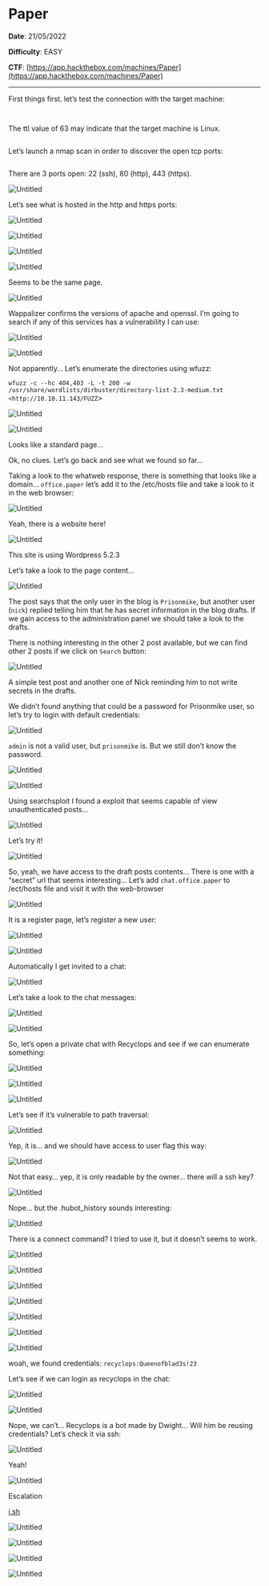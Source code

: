 # Paper

**Date**: 21/05/2022

**Difficulty**: EASY

**CTF**: [https://app.hackthebox.com/machines/Paper](https://app.hackthebox.com/machines/Paper)

***

First things first. let’s test the connection with the target machine:

<figure><img src="../../.gitbook/assets/image (2).png" alt=""><figcaption></figcaption></figure>

<figure><img src="../../.gitbook/assets/Untitled.png" alt=""><figcaption></figcaption></figure>

The ttl value of 63 may indicate that the target machine is Linux.

<figure><img src="../../.gitbook/assets/image (1).png" alt=""><figcaption></figcaption></figure>

Let’s launch a nmap scan in order to discover the open tcp ports:

<figure><img src="../../.gitbook/assets/Untitled (1).webp" alt=""><figcaption></figcaption></figure>

There are 3 ports open: 22 (ssh), 80 (http), 443 (https).

![Untitled](https://s3-us-west-2.amazonaws.com/secure.notion-static.com/9037862a-3ec6-409e-a5c8-2a77e18a4098/Untitled.png)

Let’s see what is hosted in the http and https ports:

![Untitled](https://s3-us-west-2.amazonaws.com/secure.notion-static.com/3919974a-5ff9-4d1b-9121-99a7512b0bbc/Untitled.png)

![Untitled](https://s3-us-west-2.amazonaws.com/secure.notion-static.com/5ad5add1-3693-4f92-8353-6ccb760e1729/Untitled.png)

![Untitled](https://s3-us-west-2.amazonaws.com/secure.notion-static.com/582bad76-27b3-4c40-b626-24bd1a7218a5/Untitled.png)

![Untitled](https://s3-us-west-2.amazonaws.com/secure.notion-static.com/8216841a-8e41-4c0d-b7d6-8901e99cb00d/Untitled.png)

Seems to be the same page.

![Untitled](https://s3-us-west-2.amazonaws.com/secure.notion-static.com/81834d6d-2625-4934-b482-625236dda784/Untitled.png)

Wappalizer confirms the versions of apache and openssl. I’m going to search if any of this services has a vulnerability I can use:

![Untitled](https://s3-us-west-2.amazonaws.com/secure.notion-static.com/6b5df2dc-5f56-4773-8824-714ef22f16a6/Untitled.png)

![Untitled](https://s3-us-west-2.amazonaws.com/secure.notion-static.com/87049bf9-536f-4236-baa2-a8831d400b2b/Untitled.png)

Not apparently… Let’s enumerate the directories using wfuzz:

`wfuzz -c --hc 404,403 -L -t 200 -w /usr/share/wordlists/dirbuster/directory-list-2.3-medium.txt <http://10.10.11.143/FUZZ`>

![Untitled](https://s3-us-west-2.amazonaws.com/secure.notion-static.com/77bc9bd6-b505-4128-8239-d8689e33e558/Untitled.png)

![Untitled](https://s3-us-west-2.amazonaws.com/secure.notion-static.com/75fea698-2230-4fb6-9010-6095bb138bb1/Untitled.png)

Looks like a standard page…

Ok, no clues. Let’s go back and see what we found so far…

Taking a look to the whatweb response, there is something that looks like a domain… `office.paper` let’s add it to the /etc/hosts file and take a look to it in the web browser:

![Untitled](https://s3-us-west-2.amazonaws.com/secure.notion-static.com/c01b97be-ad23-45fd-b5f6-20b60b6450c6/Untitled.png)

Yeah, there is a website here!

![Untitled](https://s3-us-west-2.amazonaws.com/secure.notion-static.com/b956e1f7-37ba-449c-b149-d76cedab6d3c/Untitled.png)

This site is using Wordpress 5.2.3

Let’s take a look to the page content…

![Untitled](https://s3-us-west-2.amazonaws.com/secure.notion-static.com/4a8b1b5c-303f-4a9d-a444-6d4ccd97b733/Untitled.png)

The post says that the only user in the blog is `Prisonmike`, but another user (`nick`) replied telling him that he has secret information in the blog drafts. If we gain access to the administration panel we should take a look to the drafts.

There is nothing interesting in the other 2 post available, but we can find other 2 posts if we click on `Search` button:

![Untitled](https://s3-us-west-2.amazonaws.com/secure.notion-static.com/49d8be18-9072-4501-b705-1f25d9857516/Untitled.png)

A simple test post and another one of Nick reminding him to not write secrets in the drafts.

We didn’t found anything that could be a password for Prisonmike user, so let’s try to login with default credentials:

![Untitled](https://s3-us-west-2.amazonaws.com/secure.notion-static.com/895a524b-30e6-46ff-bfa5-aa88ebae4523/Untitled.png)

`admin` is not a valid user, but `prisonmike` is. But we still don’t know the password.

![Untitled](https://s3-us-west-2.amazonaws.com/secure.notion-static.com/e29ac080-0972-4672-ab76-d65ebbfeb45a/Untitled.png)

![Untitled](https://s3-us-west-2.amazonaws.com/secure.notion-static.com/dd890ca6-04ce-4e7f-9a27-36864f466ae5/Untitled.png)

Using searchsploit I found a exploit that seems capable of view unauthenticated posts…

![Untitled](https://s3-us-west-2.amazonaws.com/secure.notion-static.com/7309a401-29ff-4778-a2e7-c685532f06b6/Untitled.png)

Let’s try it!

![Untitled](https://s3-us-west-2.amazonaws.com/secure.notion-static.com/fe44e7fd-583c-4991-ad73-bcec1f077458/Untitled.png)

So, yeah, we have access to the draft posts contents… There is one with a “secret” url that seems interesting… Let’s add `chat.office.paper` to /ect/hosts file and visit it with the web-browser

![Untitled](https://s3-us-west-2.amazonaws.com/secure.notion-static.com/47d6beca-bb64-432c-90ed-f8e86b332de1/Untitled.png)

It is a register page, let’s register a new user:

![Untitled](https://s3-us-west-2.amazonaws.com/secure.notion-static.com/556180f7-905c-4fa8-ab8f-0835c0216dcc/Untitled.png)

![Untitled](https://s3-us-west-2.amazonaws.com/secure.notion-static.com/07ffc344-1fc4-45e1-9453-17bd77f69f28/Untitled.png)

Automatically I get invited to a chat:

![Untitled](https://s3-us-west-2.amazonaws.com/secure.notion-static.com/99da8763-dece-41c3-8b76-f60538b160a5/Untitled.png)

Let’s take a look to the chat messages:

![Untitled](https://s3-us-west-2.amazonaws.com/secure.notion-static.com/901dec31-8ef0-4b29-8b7c-ac786f1d6ee4/Untitled.png)

![Untitled](https://s3-us-west-2.amazonaws.com/secure.notion-static.com/22030a94-d24a-48ae-a6a5-c7bff10faaef/Untitled.png)

So, let’s open a private chat with Recyclops and see if we can enumerate something:

![Untitled](https://s3-us-west-2.amazonaws.com/secure.notion-static.com/b4042f33-577b-420f-908d-83559b37e989/Untitled.png)

![Untitled](https://s3-us-west-2.amazonaws.com/secure.notion-static.com/fcfa1648-a00d-4217-b69d-86487b7ca506/Untitled.png)

![Untitled](https://s3-us-west-2.amazonaws.com/secure.notion-static.com/9632fd61-4439-4bc8-a1b6-7e7a86913188/Untitled.png)

Let’s see if it’s vulnerable to path traversal:

![Untitled](https://s3-us-west-2.amazonaws.com/secure.notion-static.com/2f6c233c-6371-4f7d-a647-957c9f99e4ba/Untitled.png)

Yep, it is… and we should have access to user flag this way:

![Untitled](https://s3-us-west-2.amazonaws.com/secure.notion-static.com/9d673504-115e-4aa5-b71b-957b789b5dac/Untitled.png)

Not that easy… yep, it is only readable by the owner… there will a ssh key?

![Untitled](https://s3-us-west-2.amazonaws.com/secure.notion-static.com/1fcb02df-5778-4b48-87a5-36f3c81ab3dd/Untitled.png)

Nope… but the .hubot\_history sounds interesting:

![Untitled](https://s3-us-west-2.amazonaws.com/secure.notion-static.com/8aae124b-7e71-47a5-8cf0-95c5e313cd96/Untitled.png)

There is a connect command? I tried to use it, but it doesn’t seems to work.

![Untitled](https://s3-us-west-2.amazonaws.com/secure.notion-static.com/a39c54d0-812c-42df-b8c7-322f645eccd5/Untitled.png)

![Untitled](https://s3-us-west-2.amazonaws.com/secure.notion-static.com/a0b1f381-d1cc-440a-83fe-9bc348089702/Untitled.png)

![Untitled](https://s3-us-west-2.amazonaws.com/secure.notion-static.com/9fccf95a-cdfd-42a4-84a5-8329e22aef15/Untitled.png)

![Untitled](https://s3-us-west-2.amazonaws.com/secure.notion-static.com/52649266-8590-4aef-8fac-08839e38e413/Untitled.png)

![Untitled](https://s3-us-west-2.amazonaws.com/secure.notion-static.com/6c2c2571-c1fd-41e2-ad44-734ef75d8e7f/Untitled.png)

![Untitled](https://s3-us-west-2.amazonaws.com/secure.notion-static.com/6ae3d96e-c1d9-4149-ba32-1a5ee3b2fe96/Untitled.png)

![Untitled](https://s3-us-west-2.amazonaws.com/secure.notion-static.com/b11fc88d-b55f-4274-b192-65d451d93d3d/Untitled.png)

woah, we found credentials: `recyclops:Queenofblad3s!23`

Let’s see if we can login as recyclops in the chat:

![Untitled](https://s3-us-west-2.amazonaws.com/secure.notion-static.com/954c253c-8bfe-4675-9b36-b427064c75f1/Untitled.png)

![Untitled](https://s3-us-west-2.amazonaws.com/secure.notion-static.com/152cf553-7b7a-4c30-b4f0-9953549f8db4/Untitled.png)

Nope, we can’t… Recyclops is a bot made by Dwight… Will him be reusing credentials? Let’s check it via ssh:

![Untitled](https://s3-us-west-2.amazonaws.com/secure.notion-static.com/32051fa7-c437-4522-97be-0d4db76b5884/Untitled.png)

Yeah!

![Untitled](https://s3-us-west-2.amazonaws.com/secure.notion-static.com/ea42d469-b190-40ba-8470-180d0a47ff2b/Untitled.png)

Escalation

[i.sh](http://i.sh)

![Untitled](https://s3-us-west-2.amazonaws.com/secure.notion-static.com/7f4ca249-5413-4601-a92a-f267c37e8f08/Untitled.png)

![Untitled](https://s3-us-west-2.amazonaws.com/secure.notion-static.com/a950dac4-fc19-49a5-a5cc-09c15ec0aa0d/Untitled.png)

![Untitled](https://s3-us-west-2.amazonaws.com/secure.notion-static.com/efbdd5fb-56e6-4da7-95a8-3d4afeaa000b/Untitled.png)

![Untitled](https://s3-us-west-2.amazonaws.com/secure.notion-static.com/0b770e32-ef0c-4a1d-8ea1-0a485974de51/Untitled.png)
